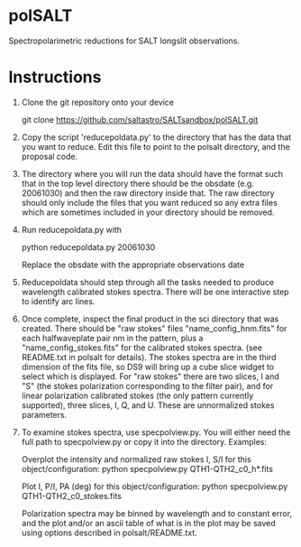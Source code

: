 polSALT
=======

Spectropolarimetric reductions for SALT longslit observations.  


Instructions
============

1. Clone the git repository onto your device

   git clone https://github.com/saltastro/SALTsandbox/polSALT.git

2. Copy the script 'reducepoldata.py' to the directory that has the
   data that you want to reduce.   Edit this file to point to the 
   polsalt directory, and the proposal code.

3. The directory where you will run the data should have the format
   such that in the top level directory there should be the
   obsdate (e.g. 20061030) and then the raw directory inside that.
   The raw directory should only include the files that you want
   reduced so any extra files which are sometimes included in your
   directory should be removed.

4. Run reducepoldata.py with

   python reducepoldata.py 20061030

   Replace the obsdate with the appropriate observations date

5. Reducepoldata should step through all the tasks needed to produce
   wavelength calibrated stokes spectra.   There will be one interactive
   step to identify arc lines.

6. Once complete, inspect the final product in the sci directory
   that was created.  There should be "raw stokes" files 
   "name_config_hnm.fits" for each halfwaveplate pair nm in the pattern,
   plus a "name_config_stokes.fits" for the calibrated stokes spectra.
   (see README.txt in polsalt for details). The stokes spectra are
   in the third dimension of the fits file, so DS9 will bring up
   a cube slice widget to select which is displayed.  For "raw stokes"
   there are two slices, I and "S" (the stokes polarization corresponding 
   to the filter pair), and for linear polarization calibrated stokes (the
   only pattern currently supported), three slices, I, Q, and U.
   These are unnormalized stokes parameters.

7. To examine stokes spectra, use specpolview.py. You will either need the 
   full path to specpolview.py or copy it into the directory. Examples:  

   Overplot the intensity and normalized raw stokes I, S/I for 
   this object/configuration:
   python specpolview.py QTH1-QTH2_c0_h*.fits

   Plot I, P/I, PA (deg) for this object/configuration:
   python specpolview.py QTH1-QTH2_c0_stokes.fits

   Polarization spectra may be binned by wavelength and to constant error, 
   and the plot and/or an ascii table of what is in the plot may be saved
   using options described in polsalt/README.txt.



